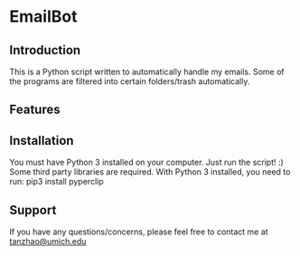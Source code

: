 EmailBot
========

Introduction
------------
This is a Python script written to automatically handle my emails.
Some of the programs are filtered into certain folders/trash automatically.

Features
--------

Installation
------------
You must have Python 3 installed on your computer. Just run the script! :)
Some third party libraries are required. With Python 3 installed, you need to run:
pip3 install pyperclip

Support
-------
If you have any questions/concerns, please feel free to contact me at tanzhao@umich.edu
